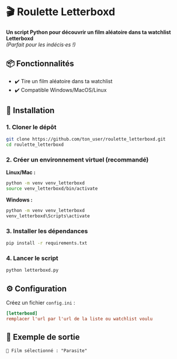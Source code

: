 # 🎬 Roulette Letterboxd

**Un script Python pour découvrir un film aléatoire dans ta watchlist Letterboxd**  
*(Parfait pour les indécis·es !)*

## 📦 Fonctionnalités
- ✔️ Tire un film aléatoire dans ta watchlist
- ✔️ Compatible Windows/MacOS/Linux

## 🚀 Installation

### 1. Cloner le dépôt
```bash
git clone https://github.com/ton_user/roulette_letterboxd.git
cd roulette_letterboxd
```

### 2. Créer un environnement virtuel (recommandé)
**Linux/Mac :**
```bash
python -m venv venv_letterboxd
source venv_letterboxd/bin/activate
```

**Windows :**
```cmd
python -m venv venv_letterboxd
venv_letterboxd\Scripts\activate
```

### 3. Installer les dépendances
```bash
pip install -r requirements.txt
```

### 4. Lancer le script
```bash
python letterboxd.py
```

## ⚙️ Configuration
Créez un fichier `config.ini` :
```ini
[letterboxd]
remplacer l'url par l'url de la liste ou watchlist voulu
```

## 📸 Exemple de sortie
```
🎲 Film sélectionné : "Parasite"
```

